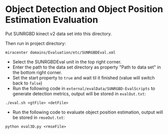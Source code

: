 # Object Detection and Object Position Estimation Evaluation
Put SUNRGBD kinect v2 data set into this directory.

Then run in project directory:
```
miracenter domains/Evaluation/etc/SUNRGBDEval.xml
```
- Select the SUNRGBDEval unit in the top right corner.
- Enter the path to the data set directory as property "Path to data set" in the bottom right corner.
- Set the start property to `true` and wait til it finished (value will switch back to `false`)
- Run the following code in `external/evalData/SUNRGBD-EvalScripts` to generate detection metrics, output will be stored in `evalOut.txt`:
```
./eval.sh <gtFile> <detFile>
```
- Run the following code to evaluate object position estimation, output will be stored in `rmseOut.txt`:
```
python eval3D.py <rmseFile>
```

